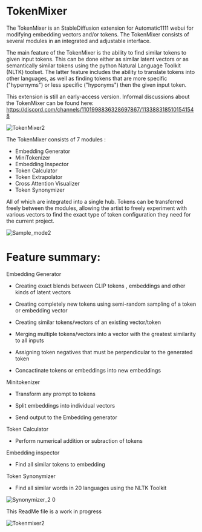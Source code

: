 # TokenMixer
The TokenMixer is an StableDiffusion extension for Automatic1111 webui for modifying embedding vectors and/or tokens. The TokenMixer consists of several modules in an integrated and adjustable interface. 

The main feature of the TokenMixer is the ability to find similar tokens to given input tokens. This can be done either as similar latent vectors or as semantically similar tokens using the python Natural Language Toolkit (NLTK) toolset. The latter feature includes the ability to translate tokens into other languages, as well as finding tokens that are more specific ("hypernyms") or less specific ("hyponyms") then the given input token.

This extension is still an early-access version. Informal discussions about the TokenMixer can be found here: https://discord.com/channels/1101998836328697867/1133883185101541548

![TokenMixer2](https://github.com/Nekos4Lyfe/TokenMixer/assets/130230016/0285fba9-78d6-49fb-981b-92084786aa51)

The TokenMixer consists of 7 modules : 
 - Embedding Generator
 - MiniTokenizer
 - Embedding Inspector
 - Token Calculator
 - Token Extrapolator
 - Cross Attention Visualizer
 - Token Synonymizer
 
All of which are integrated into a single hub. Tokens can be transferred freely between the modules, allowing the artist to freely experiment with various vectors to find the exact type of token configuration they need for the current project. 


![Sample_mode2](https://github.com/Nekos4Lyfe/TokenMixer/assets/130230016/f95aa750-cd80-410d-b852-fff382c42d04)


# Feature summary:

Embedding Generator
- Creating exact blends between CLIP tokens , embeddings and other kinds of latent vectors

- Creating completely new tokens using semi-random sampling of a token or embedding vector

- Creating similar tokens/vectors of an existing vector/token
  
- Merging multiple tokens/vectors into a vector with the greatest similarity to all inputs

- Assigning token negatives that must be perpendicular to the generated token
  
- Concactinate tokens or embeddings into new embeddings

Minitokenizer
- Transform any prompt to tokens

- Split embeddings into individual vectors

- Send output to the Embedding generator

Token Calculator
- Perform numerical addition or subraction of tokens

Embedding inspector
- Find all similar tokens to embedding

Token Synonymizer
- Find all similar words in 20 languages using the NLTK Toolkit

![Synonymizer_2 0](https://github.com/Nekos4Lyfe/TokenMixer/assets/130230016/5e7d9c1d-4189-4a10-af99-31780299b9ba)

This ReadMe file is a work in progress


![Tokenmixer2](https://github.com/Nekos4Lyfe/TokenMixer/assets/130230016/acd006f2-3e5a-4f2e-af1e-3f6d7e834385)





